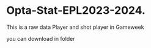 # Opta-Stat-EPL2023-2024.

This is a raw data Player and shot player in Gameweek

you can download in folder
